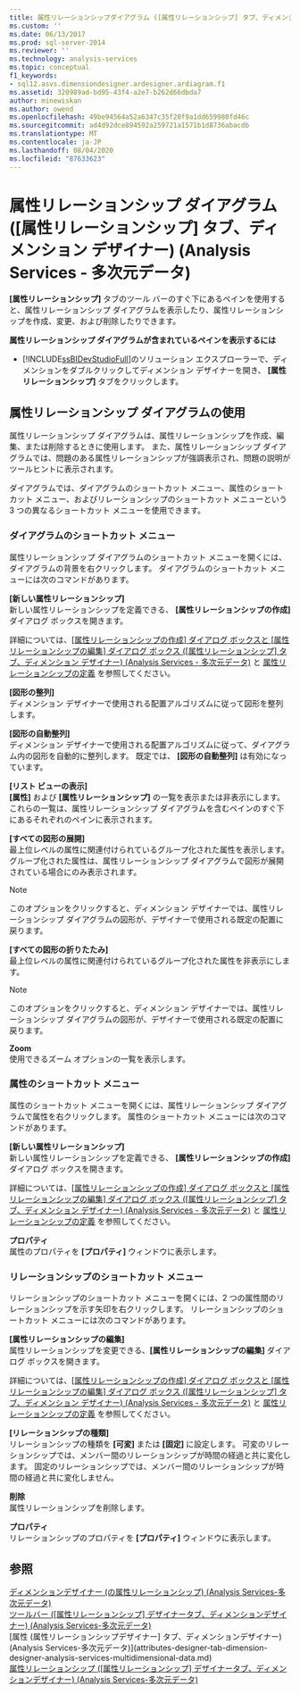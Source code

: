 ```yaml
---
title: 属性リレーションシップダイアグラム ([属性リレーションシップ] タブ、ディメンションデザイナー) (Analysis Services-多次元データ) |Microsoft Docs
ms.custom: ''
ms.date: 06/13/2017
ms.prod: sql-server-2014
ms.reviewer: ''
ms.technology: analysis-services
ms.topic: conceptual
f1_keywords:
- sql12.asvs.dimensiondesigner.ardesigner.ardiagram.f1
ms.assetid: 320989ad-bd95-43f4-a2e7-b262d66dbda7
author: minewiskan
ms.author: owend
ms.openlocfilehash: 49be94564a52a6347c35f28f9a1dd659980fd46c
ms.sourcegitcommit: ad4d92dce894592a259721a1571b1d8736abacdb
ms.translationtype: MT
ms.contentlocale: ja-JP
ms.lasthandoff: 08/04/2020
ms.locfileid: "87633623"
---
```

# <a name="attribute-relationship-diagram-attribute-relationship-designer-tab-dimension-designer-analysis-services---multidimensional-data"></a>属性リレーションシップ ダイアグラム ([属性リレーションシップ] タブ、ディメンション デザイナー) (Analysis Services - 多次元データ)
  **[属性リレーションシップ]** タブのツール バーのすぐ下にあるペインを使用すると、属性リレーションシップ ダイアグラムを表示したり、属性リレーションシップを作成、変更、および削除したりできます。  
  
 **属性リレーションシップ ダイアグラムが含まれているペインを表示するには**  
  
-   [!INCLUDE[ssBIDevStudioFull](../includes/ssbidevstudiofull-md.md)]のソリューション エクスプローラーで、ディメンションをダブルクリックしてディメンション デザイナーを開き、 **[属性リレーションシップ]** タブをクリックします。  
  
## <a name="using-the-attribute-relationship-diagram"></a>属性リレーションシップ ダイアグラムの使用  
 属性リレーションシップ ダイアグラムは、属性リレーションシップを作成、編集、または削除するときに使用します。 また、属性リレーションシップ ダイアグラムでは、問題のある属性リレーションシップが強調表示され、問題の説明がツールヒントに表示されます。  
  
 ダイアグラムでは、ダイアグラムのショートカット メニュー、属性のショートカット メニュー、およびリレーションシップのショートカット メニューという 3 つの異なるショートカット メニューを使用できます。  
  
### <a name="diagram-shortcut-menu"></a>ダイアグラムのショートカット メニュー  
 属性リレーションシップ ダイアグラムのショートカット メニューを開くには、ダイアグラムの背景を右クリックします。 ダイアグラムのショートカット メニューには次のコマンドがあります。  
  
 **[新しい属性リレーションシップ]**  
 新しい属性リレーションシップを定義できる、 **[属性リレーションシップの作成]** ダイアログ ボックスを開きます。  
  
 詳細については、[[属性リレーションシップの作成] ダイアログ ボックスと [属性リレーションシップの編集] ダイアログ ボックス &#40;[属性リレーションシップ] タブ、ディメンション デザイナー&#41; &#40;Analysis Services - 多次元データ&#41;](create-edit-attribute-relationships-dialog-boxes-analysis-services-multidimensional-data.md) と [属性リレーションシップの定義](multidimensional-models/attribute-relationships-define.md) を参照してください。  
  
 **[図形の整列]**  
 ディメンション デザイナーで使用される配置アルゴリズムに従って図形を整列します。  
  
 **[図形の自動整列]**  
 ディメンション デザイナーで使用される配置アルゴリズムに従って、ダイアグラム内の図形を自動的に整列します。 既定では、 **[図形の自動整列]** は有効になっています。  
  
 **[リスト ビューの表示]**  
 **[属性]** および **[属性リレーションシップ]** の一覧を表示または非表示にします。 これらの一覧は、属性リレーションシップ ダイアグラムを含むペインのすぐ下にあるそれぞれのペインに表示されます。  
  
 **[すべての図形の展開]**  
 最上位レベルの属性に関連付けられているグループ化された属性を表示します。 グループ化された属性は、属性リレーションシップ ダイアグラムで図形が展開されている場合にのみ表示されます。  
  
> [!NOTE]  
>  このオプションをクリックすると、ディメンション デザイナーでは、属性リレーションシップ ダイアグラムの図形が、デザイナーで使用される既定の配置に戻ります。  
  
 **[すべての図形の折りたたみ]**  
 最上位レベルの属性に関連付けられているグループ化された属性を非表示にします。  
  
> [!NOTE]  
>  このオプションをクリックすると、ディメンション デザイナーでは、属性リレーションシップ ダイアグラムの図形が、デザイナーで使用される既定の配置に戻ります。  
  
 **Zoom**  
 使用できるズーム オプションの一覧を表示します。  
  
### <a name="attribute-shortcut-menu"></a>属性のショートカット メニュー  
 属性のショートカット メニューを開くには、属性リレーションシップ ダイアグラムで属性を右クリックします。 属性のショートカット メニューには次のコマンドがあります。  
  
 **[新しい属性リレーションシップ]**  
 新しい属性リレーションシップを定義できる、 **[属性リレーションシップの作成]** ダイアログ ボックスを開きます。  
  
 詳細については、[[属性リレーションシップの作成] ダイアログ ボックスと [属性リレーションシップの編集] ダイアログ ボックス &#40;[属性リレーションシップ] タブ、ディメンション デザイナー&#41; &#40;Analysis Services - 多次元データ&#41;](create-edit-attribute-relationships-dialog-boxes-analysis-services-multidimensional-data.md) と [属性リレーションシップの定義](multidimensional-models/attribute-relationships-define.md) を参照してください。  
  
 **プロパティ**  
 属性のプロパティを **[プロパティ]** ウィンドウに表示します。  
  
### <a name="relationship-shortcut-menu"></a>リレーションシップのショートカット メニュー  
 リレーションシップのショートカット メニューを開くには、2 つの属性間のリレーションシップを示す矢印を右クリックします。 リレーションシップのショートカット メニューには次のコマンドがあります。  
  
 **[属性リレーションシップの編集]**  
 属性リレーションシップを変更できる、**[属性リレーションシップの編集]** ダイアログ ボックスを開きます。  
  
 詳細については、[[属性リレーションシップの作成] ダイアログ ボックスと [属性リレーションシップの編集] ダイアログ ボックス &#40;[属性リレーションシップ] タブ、ディメンション デザイナー&#41; &#40;Analysis Services - 多次元データ&#41;](create-edit-attribute-relationships-dialog-boxes-analysis-services-multidimensional-data.md) と [属性リレーションシップの定義](multidimensional-models/attribute-relationships-define.md) を参照してください。  
  
 **[リレーションシップの種類]**  
 リレーションシップの種類を **[可変]** または **[固定]** に設定します。 可変のリレーションシップでは、メンバー間のリレーションシップが時間の経過と共に変化します。 固定のリレーションシップでは、メンバー間のリレーションシップが時間の経過と共に変化しません。  
  
 **削除**  
 属性リレーションシップを削除します。  
  
 **プロパティ**  
 リレーションシップのプロパティを **[プロパティ]** ウィンドウに表示します。  
  
## <a name="see-also"></a>参照  
 [ディメンションデザイナー &#40;の属性リレーションシップ&#41; &#40;Analysis Services-多次元データ&#41;](attribute-relationships-dimension-designer-analysis-services-multidimensional-data.md)   
 [ツールバー &#40;[属性リレーションシップ] デザイナータブ、ディメンションデザイナー&#41; &#40;Analysis Services-多次元データ&#41;](toolbar-attribute-relationship-dimension-designer-analysis-services-multidimensional-data.md)   
 [属性 &#40;属性リレーションシップデザイナー] タブ、ディメンションデザイナー&#41; &#40;Analysis Services-多次元データ&#41;](attributes-designer-tab-dimension-designer-analysis-services-multidimensional-data.md)   
 [属性リレーションシップ &#40;[属性リレーションシップ] デザイナータブ、ディメンションデザイナー&#41; &#40;Analysis Services-多次元データ&#41;](attribute-relationships-designer-tab-dimension-designer-analysis-services-multidimensional-data.md)  
  
  
